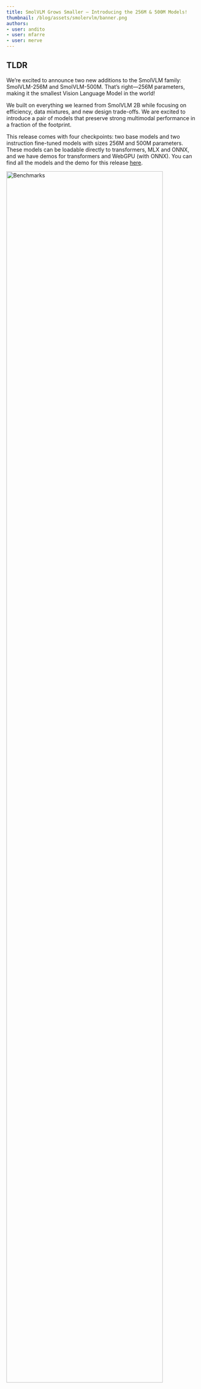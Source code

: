 ```yaml
---
title: SmolVLM Grows Smaller – Introducing the 256M & 500M Models!
thumbnail: /blog/assets/smolervlm/banner.png
authors:
- user: andito
- user: mfarre
- user: merve
---
```


## TLDR

We’re excited to announce two new additions to the SmolVLM family: SmolVLM-256M and SmolVLM-500M. That’s right—256M parameters, making it the smallest Vision Language Model in the world!

We built on everything we learned from SmolVLM 2B while focusing on efficiency, data mixtures, and new design trade-offs. We are excited to introduce a pair of models that preserve strong multimodal performance in a fraction of the footprint. 

This release comes with four checkpoints: two base models and two instruction fine-tuned models with sizes 256M and 500M parameters. These models can be loadable directly to transformers, MLX and ONNX, and we have demos for transformers and WebGPU (with ONNX). You can find all the models and the demo for this release [here](https://huggingface.co/collections/HuggingFaceTB/smolvlm-256m-and-500m-6791fafc5bb0ab8acc960fb0).

<img src="https://huggingface.co/datasets/huggingface/documentation-images/resolve/main/smoller_vlm_benchmarks.png" alt="Benchmarks" style="width:90%;" />

## Table of Contents

- [Overview](#overview)
- [Why Go Smaller?](#why-go-smaller)
    - [Meet the 256M Parameter Giant](#meet-the-256m-parameter-giant)
    - [A Step Up: 500M](#a-step-up-500m)
- [What Changed Since SmolVLM 2B?](#what-changed-since-smolvlm-2b)
- [Smaller Multimodal Retrieval: ColSmolVLM 256M & 500M](#meet-smoller-colsmolvlm)
- [Using Smaller SmolVLM](#using-smaller-smolvlm)
- [Next Steps](#next-steps)



## Overview

- **SmolVLM-256M** – The world’s smallest VLM!
- **SmolVLM-500M** – A half-billion-parameter sibling that offers a significant performance bump while still remaining super lightweight.
- **New Vision Encoder Choices** – We compared SigLIP 400M SO (used in SmolVLM 2B and many other large VLMs) against a smaller SigLIP base patch-16/512. Surprisingly, the bigger encoder offered only marginally better results, so we opted for the 93M-parameter SigLIP base patch-16/512 in these new releases.
- **Larger Image Resolution** – Our smaller vision encoder processes images at a larger resolution (inspired by Apple’s VLM research and Google’s PaliGemma). This yields sharper image understanding with minimal overhead.
- **Training Optimization** – A new tokenization trick significantly boosted real-world benchmarks, even though it made the training loss look worse on paper.

We're now reaching model parity with the SmolLM2 family (135M, 360M, 1.7B), so you have a complete set of smaller LLM + VLM combos to play with. 


## Why Go Smaller?

When we released SmolVLM 2B, the community response was fantastic: The model is very light weight, open-source and permissive, and easy to integrate into existing workflows. But we wanted to push this approach even further for people working with constrained devices, consumer laptops, or even potentially browser-based inference. That’s where our new 256M and 500M models come in. On the other side, for people trying to process huge amounts of data, these models can run at a fraction of the cost of the 2B model.

In the last year, we trained two 80B VLMs and reduced them to 8B. Then for SmolVLM we took the challenge of reducing that 2B. And what we learned was that we could push the frontier way further! We are excited to show that at 256M and 500M we can still get great performance. Our new 256M model is the smallest VLM ever released, yet it surpasses the performance of our Idefics 80B model from just 17 months ago.

<img src="https://huggingface.co/datasets/huggingface/documentation-images/resolve/main/smoller_vlm_benchmarks.png" alt="Benchmarks" style="width:90%;" />


### Meet the 256M Parameter Giant 

With just 256 million parameters, this model stands as the tiniest VLM ever. Despite its small size, it packs a surprising punch. It’s more than capable on many multimodal tasks, including:

- **Captioning:** Describing images or short videos.
- **Document Q&A:** Answering questions about PDFs or scanned text.
- **Basic Visual Reasoning:** Answering questions about charts or diagrams.


### A Step Up: 500M

If you need more performance headroom while still keeping the memory usage low, SmolVLM-500M is our half-billion-parameter compromise. It’s significantly smaller than the previous 2B release yet manages to push scores on tasks like DocVQA and MMMU closer to the bigger models. We also found this model to be more robust to prompting, which makes it out-of-the-box better fitted for production. But both models do great when fine-tuned.

We have visualized the throughput gains across different batch sizes in below graph. Below numbers are throughput benchmarks ran on A100. 

<img src="https://huggingface.co/datasets/huggingface/documentation-images/resolve/main/throughput.png" alt="Benchmarks" style="width:90%;" />

## What Changed Since SmolVLM 2B?

**1. Vision Encoder Choices**
Previously, we used the standard SigLIP 400M SO vision backbone, the same one found in many VLM architectures. For these smaller models, we experimented with two setups:

- **SigLIP 400M SO:** Higher capacity, great performance.
- **SigLIP base patch-16/512 (93M):** Much smaller, surprisingly close performance.

We found the performance gap wasn’t big enough to justify the heavier encoder for our 256M and 500M models. So, we decided to go small on the vision encoder, too. As a bonus, the smaller encoder processes images at a larger resolution, which (per research from [Apple](https://arxiv.org/pdf/2403.09611) and [Google](https://arxiv.org/pdf/2412.03555)) can often yield better visual understanding without ballooning parameter counts.

**2. Data mixture update**

Similarly to our previous release, we rely on [The Cauldron](https://huggingface.co/datasets/HuggingFaceM4/the_cauldron) and [Docmatix](https://huggingface.co/datasets/HuggingFaceM4/Docmatix) with the addition of [MathWriting](https://huggingface.co/datasets/andito/mathwriting-google) to the mix.

<img src="https://huggingface.co/datasets/huggingface/documentation-images/resolve/main/smolvlm_datamixture.gif" alt="Data mixture" style="width:90%;" />

The proportions of the datasets were adjusted to place a stronger emphasis on document understanding (41%) and image captioning (14%), while still maintaining a balanced focus on other essential areas such as visual reasoning, chart comprehension, and general instruction following.
With this update the model is built on a strong document understanding basis and lets the door open to fine-tunes that will adjust its understanding of specific tasks.


**3. Tokenization optimizations**

We increased the pixel shuffle even more! Our new models encode images at a rate of 4096 pixels per token, compared to 1820 pixels per token in the 2B model.

To optimize the tokenization even more, we added special tokens to represent our sub-image separators in a more efficient way. This means that now instead of a string like `<row_1_col_1>` being mapped to 7 tokens, it is mapped to a single token. We did the same for strings up to `<row_6_col_6>`. This led to a sizeable improvement in the model's stability during training and quality of the results. More details were documented in this [LinkedIn post](https://www.linkedin.com/posts/andimarafioti_when-worse-training-losses-lead-to-better-activity-7284521064934592513-yBZe?utm_source=share&utm_medium=member_desktop).

**4. Completing the SmolLM2-SmolVLM family**

SmolLM2 came in three sizes: 135M, 360M, and 1.7B. With the two models we are releasing today, we now have a complete set of smaller LLM + VLM combos to play with.

## Smaller Multimodal Retrieval: ColSmolVLM 256M & 500M

We also found that it's surprisingly easy to fine-tune and experiment. The team behind the ColBERT-like retrieval models have trained ColSmolVLM, delivering SOTA multimodal retrieval speeds with performance rivaling models 10x their size. SmolVLM makes it faster and cheaper to build searchable databases. We think the 256M model can become a great specialized model for many tasks. Find the link on how to use the new ColSmolVLM with the new SmolVLM models in [Next Steps](#next-steps).

<img src="https://huggingface.co/datasets/huggingface/documentation-images/resolve/main/colsmol_tiny.png" alt="Benchmarks" style="width:90%;" />


## SmolDocling

We partnered with IBM to build models for [Docling](https://github.com/DS4SD/docling). Their early results with the 256M model are impressive. Below are some early examples they shared with us. Stay tuned for more updates on this!


<img src="https://huggingface.co/datasets/huggingface/documentation-images/resolve/main/smoldocling_layout_table_image.png" alt="Benchmarks" style="width:90%;" />
<img src="https://huggingface.co/datasets/huggingface/documentation-images/resolve/main/smoldocling_code.png" alt="Benchmarks" style="width:90%;" />

## Using Smaller SmolVLM

Newer SmolVLMs are working out-of-the-box with the old SmolVLM code, so you can use transformers and MLX for inference and fine-tuning, and TRL for alignment 🚀 Moreover, this release also comes with ONNX checkpoints.

Get started with SmolVLM using transformers like below.

```python
import torch
from transformers import AutoProcessor, AutoModelForVision2Seq

# Initialize processor and model
processor = AutoProcessor.from_pretrained("HuggingFaceTB/SmolVLM-500M-Instruct")
model = AutoModelForVision2Seq.from_pretrained(
    "HuggingFaceTB/SmolVLM-500M-Instruct",
    torch_dtype=torch.bfloat16,
    _attn_implementation="flash_attention_2" if DEVICE == "cuda" else "eager",
)

# Create input messages
messages = [
    {
        "role": "user",
        "content": [
            {"type": "image"},
            {"type": "text", "text": "Can you describe this image?"}
        ]
    },
]

# Preprocess
prompt = processor.apply_chat_template(messages, add_generation_prompt=True)
inputs = processor(text=prompt, images=[image], return_tensors="pt")

# Generate
generated_ids = model.generate(**inputs, max_new_tokens=500)
generated_texts = processor.batch_decode(
    generated_ids,
    skip_special_tokens=True,
)
```

Use SmolVLM with MLX by running the following CLI command:

```bash
python3 -m mlx_vlm.generate --model HuggingfaceTB/SmolVLM-500M-Instruct --max-tokens 400 --temp 0.0 --image https://huggingface.co/datasets/huggingface/documentation-images/resolve/main/vlm_example.jpg --prompt "What is in this image?"
```

<img src="https://huggingface.co/datasets/huggingface/documentation-images/resolve/main/smolvlm-mlx.gif" alt="MLX" style="width:90%;" />

You can play with the WebGPU demos for the [SmolVLM-256M-Instruct](https://huggingface.co/spaces/HuggingFaceTB/SmolVLM-256M-Instruct-WebGPU) and [SmolVLM-500M-Instruct](https://huggingface.co/spaces/HuggingFaceTB/SmolVLM-500M-Instruct-WebGPU).

Find links to fine-tuning and multimodal RAG with ColSmolVLM on the [Next Steps](#next-steps).

## Next Steps

- We are looking forward to ways you will be using SmollerVLMs! Get started [here](https://huggingface.co/collections/HuggingFaceTB/smolvlm-256m-and-500m-6791fafc5bb0ab8acc960fb0).
- Learn more in-depth about SmolVLM [here](https://huggingface.co/blog/smolvlm).
- [Fine-tuning and QLoRA SmolVLM using transformers](https://github.com/merveenoyan/smol-vision/blob/main/Smol_VLM_FT.ipynb)
- [Direct Preference Optimization on SmolVLM using TRL](Fine-tuning SmolVLM using direct preference optimization (DPO) with TRL on a consumer GPU)
- [Smol Multimodal RAG: Building with ColSmolVLM and SmolVLM on Colab’s Free-Tier GPU](https://huggingface.co/learn/cookbook/fine_tuning_vlm_dpo_smolvlm_instruct)

We would like to thank ViDoRe team for training ColSmolVLM: [Tony Wu](https://huggingface.co/tonywu71), [Manuel Faysse](https://huggingface.co/manu), and [Joshua Lochner](https://huggingface.co/Xenova) for the ONNX conversion and WebGPU demo and [Vaibhav Srivastav](https://huggingface.co/reach-vb) for his help on this release.
